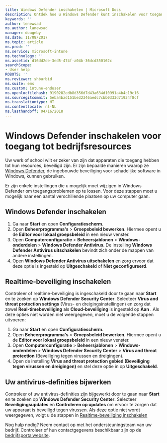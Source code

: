```yaml
---
title: Windows Defender inschakelen | Microsoft Docs
description: Ontdek hoe u Windows Defender kunt inschakelen voor toegang tot bedrijfsresources.
keywords: ''
author: lenewsad
ms.author: lanewsad
manager: dougeby
ms.date: 11/08/2017
ms.topic: article
ms.prod: ''
ms.service: microsoft-intune
ms.technology: ''
ms.assetid: d16dd2de-3ed5-474f-a04b-36dcd350162c
searchScope:
- User help
ROBOTS: ''
ms.reviewer: shburbid
ms.suite: ems
ms.custom: intune-enduser
ms.openlocfilehash: 9190282edb8d356d7d43a634d10991a4b4c19c16
ms.sourcegitcommit: 5eba4bad151be32346aedc7cbb0333d71934f8cf
ms.translationtype: HT
ms.contentlocale: nl-NL
ms.lasthandoff: 04/16/2018
---
```

# <a name="turn-on-windows-defender-to-access-company-resources"></a>Windows Defender inschakelen voor toegang tot bedrijfsresources

Uw werk of school wilt er zeker van zijn dat apparaten die toegang hebben tot hun resources, beveiligd zijn. Er zijn bepaalde manieren waarop ze [Windows Defender](https://www.microsoft.com/safety/pc-security/windows-defender.aspx), de ingebouwde beveiliging voor schadelijke software in Windows, kunnen gebruiken.

Er zijn enkele instellingen die u mogelijk moet wijzigen in Windows Defender om toegangsproblemen op te lossen. Voor deze stappen moet u mogelijk naar een aantal verschillende plaatsen op uw computer gaan.

## <a name="turn-on-windows-defender"></a>Windows Defender inschakelen

1. Ga naar **Start** en open **Configuratiescherm**.
2. Open **Beheerprogramma's** > **Groepsbeleid bewerken**. Hiermee opent u de **Editor voor lokaal groepsbeleid** in een nieuw venster.
3. Open **Computerconfiguratie** > **Beheersjablonen** > **Windows-onderdelen**  >  **Windows Defender Antivirus**. De instelling **Windows Defender Antivirus uitschakelen** bevindt zich onder de mappen van andere instellingen. 
4. Open **Windows Defender Antivirus uitschakelen** en zorg ervoor dat deze optie is ingesteld op **Uitgeschakeld** of **Niet geconfigureerd**.

## <a name="turn-on-real-time-protection"></a>Realtime-beveiliging inschakelen

Controleer of realtime-beveiliging is ingeschakeld door te gaan naar **Start** en te zoeken op **Windows Defender Security Center**. Selecteer **Virus and threat protection settings** (Virus- en dreigingsinstellingen) en zorg dat zowel **Real-timebeveiliging** als **Cloud-beveiliging** is ingesteld op **Aan** . Als deze opties niet worden niet weergegeven, moet u de volgende stappen uitvoeren:

1. Ga naar **Start** en open **Configuratiescherm**.
2. Open **Beheerprogramma's** > **Groepsbeleid bewerken**. Hiermee opent u de **Editor voor lokaal groepsbeleid** in een nieuw venster.
3. Open **Computerconfiguratie** > **Beheersjablonen** > **Windows-onderdelen**  >  **Windows Defender Security Center** > **Virus and threat protection** (Beveiliging tegen virussen en dreigingen).
4. Open de instelling **Virus and threat protection gebied (Beveiliging tegen virussen en dreigingen)** en stel deze optie in op **Uitgeschakeld**.

## <a name="update-your-antivirus-definitions"></a>Uw antivirus-definities bijwerken

Controleer of uw antivirus-definities zijn bijgewerkt door te gaan naar **Start** en te zoeken op **Windows Defender Security Center**. Selecteer **Beveiligingsupdates** en **Controleren op updates** om ervoor te zorgen dat uw apparaat is beveiligd tegen virussen. Als deze optie niet wordt weergegeven, volgt u de stappen in [Realtime-beveiliging inschakelen](turn-on-defender-windows.md#turn-on-real-time-protection)

Nog hulp nodig? Neem contact op met het ondersteuningsteam van uw bedrijf. Controleer of hun contactgegevens beschikbaar zijn op de [bedrijfsportalwebsite](https://portal.manage.microsoft.com#HelpDeskDialog).
